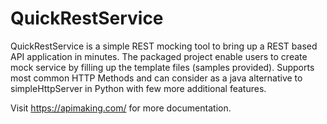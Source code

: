 # QuickRestService
QuickRestService is a simple REST mocking tool to bring up a REST based API application in minutes. The packaged project enable users to create mock service by filling up the template files (samples provided). Supports most common HTTP Methods and can consider as a java alternative to simpleHttpServer in Python with few more additional features.

Visit https://apimaking.com/ for more documentation.
